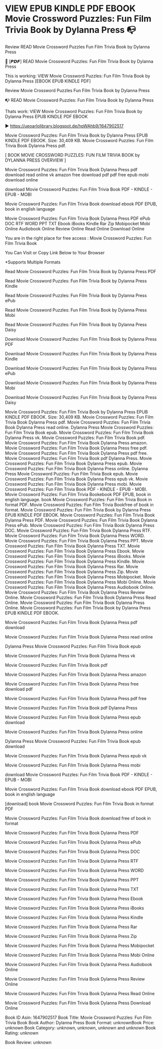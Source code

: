 # VIEW EPUB KINDLE PDF EBOOK Movie Crossword Puzzles: Fun Film Trivia Book by  Dylanna Press 📭
Review READ Movie Crossword Puzzles Fun Film Trivia Book by Dylanna Press

📩 [𝙋𝘿𝙁] READ Movie Crossword Puzzles: Fun Film Trivia Book by Dylanna Press

This is working: VIEW Movie Crossword Puzzles: Fun Film Trivia Book by Dylanna Press [EBOOK EPUB KINDLE PDF]


Review Movie Crossword Puzzles Fun Film Trivia Book by Dylanna Press

📭 READ Movie Crossword Puzzles: Fun Film Trivia Book by Dylanna Press

Thats work: VIEW Movie Crossword Puzzles: Fun Film Trivia Book by Dylanna Press EPUB KINDLE PDF EBOOK



▶ https://ueoarlolibrary.blogspot.de/hpWAhb9/1647902517



Movie Crossword Puzzles: Fun Film Trivia Book by Dylanna Press EPUB KINDLE PDF EBOOK. Size: 30,409 KB. Movie Crossword Puzzles: Fun Film Trivia Book Dylanna Press pdf.

[ BOOK MOVIE CROSSWORD PUZZLES: FUN FILM TRIVIA BOOK by DYLANNA PRESS OVERVIEW ]

Movie Crossword Puzzles: Fun Film Trivia Book Dylanna Press pdf download read online vk amazon free download pdf pdf free epub mobi download online

download Movie Crossword Puzzles: Fun Film Trivia Book PDF - KINDLE - EPUB - MOBI

Movie Crossword Puzzles: Fun Film Trivia Book download ebook PDF EPUB, book in english language

Movie Crossword Puzzles: Fun Film Trivia Book Dylanna Press PDF ePub DOC RTF WORD PPT TXT Ebook iBooks Kindle Rar Zip Mobipocket Mobi Online Audiobook Online Review Online Read Online Download Online

You are in the right place for free access : Movie Crossword Puzzles: Fun Film Trivia Book

You Can Visit or Copy Link Below to Your Browser

*Supports Multiple Formats

Read Movie Crossword Puzzles: Fun Film Trivia Book by Dylanna Press PDF

Read Movie Crossword Puzzles: Fun Film Trivia Book by Dylanna Press Kindle

Read Movie Crossword Puzzles: Fun Film Trivia Book by Dylanna Press ePub

Read Movie Crossword Puzzles: Fun Film Trivia Book by Dylanna Press Mobi

Read Movie Crossword Puzzles: Fun Film Trivia Book by Dylanna Press Daisy

Download Movie Crossword Puzzles: Fun Film Trivia Book by Dylanna Press PDF

Download Movie Crossword Puzzles: Fun Film Trivia Book by Dylanna Press Kindle

Download Movie Crossword Puzzles: Fun Film Trivia Book by Dylanna Press ePub

Download Movie Crossword Puzzles: Fun Film Trivia Book by Dylanna Press Mobi

Download Movie Crossword Puzzles: Fun Film Trivia Book by Dylanna Press Daisy

Movie Crossword Puzzles: Fun Film Trivia Book by Dylanna Press EPUB KINDLE PDF EBOOK. Size: 30,409 KB. Movie Crossword Puzzles: Fun Film Trivia Book Dylanna Press pdf. Movie Crossword Puzzles: Fun Film Trivia Book Dylanna Press read online. Dylanna Press Movie Crossword Puzzles: Fun Film Trivia Book epub. Movie Crossword Puzzles: Fun Film Trivia Book Dylanna Press vk. Movie Crossword Puzzles: Fun Film Trivia Book pdf. Movie Crossword Puzzles: Fun Film Trivia Book Dylanna Press amazon. Movie Crossword Puzzles: Fun Film Trivia Book Dylanna Press free pdf. Movie Crossword Puzzles: Fun Film Trivia Book Dylanna Press pdf free. Movie Crossword Puzzles: Fun Film Trivia Book pdf Dylanna Press. Movie Crossword Puzzles: Fun Film Trivia Book Dylanna Press epub. Movie Crossword Puzzles: Fun Film Trivia Book Dylanna Press online. Dylanna Press Movie Crossword Puzzles: Fun Film Trivia Book epub. Movie Crossword Puzzles: Fun Film Trivia Book Dylanna Press epub vk. Movie Crossword Puzzles: Fun Film Trivia Book Dylanna Press mobi. Movie Crossword Puzzles: Fun Film Trivia Book PDF - KINDLE - EPUB - MOBI. Movie Crossword Puzzles: Fun Film Trivia Bookebook PDF EPUB, book in english language. book Movie Crossword Puzzles: Fun Film Trivia Book in format PDF. Movie Crossword Puzzles: Fun Film Trivia Bookfree of book in format. Movie Crossword Puzzles: Fun Film Trivia Book by Dylanna Press EPUB KINDLE PDF EBOOK. Movie Crossword Puzzles: Fun Film Trivia Book Dylanna Press PDF. Movie Crossword Puzzles: Fun Film Trivia Book Dylanna Press ePub. Movie Crossword Puzzles: Fun Film Trivia Book Dylanna Press DOC. Movie Crossword Puzzles: Fun Film Trivia Book Dylanna Press RTF. Movie Crossword Puzzles: Fun Film Trivia Book Dylanna Press WORD. Movie Crossword Puzzles: Fun Film Trivia Book Dylanna Press PPT. Movie Crossword Puzzles: Fun Film Trivia Book Dylanna Press TXT. Movie Crossword Puzzles: Fun Film Trivia Book Dylanna Press Ebook. Movie Crossword Puzzles: Fun Film Trivia Book Dylanna Press iBooks. Movie Crossword Puzzles: Fun Film Trivia Book Dylanna Press Kindle. Movie Crossword Puzzles: Fun Film Trivia Book Dylanna Press Rar. Movie Crossword Puzzles: Fun Film Trivia Book Dylanna Press Zip. Movie Crossword Puzzles: Fun Film Trivia Book Dylanna Press Mobipocket. Movie Crossword Puzzles: Fun Film Trivia Book Dylanna Press Mobi Online. Movie Crossword Puzzles: Fun Film Trivia Book Dylanna Press Audiobook Online. Movie Crossword Puzzles: Fun Film Trivia Book Dylanna Press Review Online. Movie Crossword Puzzles: Fun Film Trivia Book Dylanna Press Read Online. Movie Crossword Puzzles: Fun Film Trivia Book Dylanna Press Online. Movie Crossword Puzzles: Fun Film Trivia Book by Dylanna Press EPUB KINDLE PDF EBOOK.

Movie Crossword Puzzles: Fun Film Trivia Book Dylanna Press pdf download

Movie Crossword Puzzles: Fun Film Trivia Book Dylanna Press read online

Dylanna Press Movie Crossword Puzzles: Fun Film Trivia Book epub

Movie Crossword Puzzles: Fun Film Trivia Book Dylanna Press vk

Movie Crossword Puzzles: Fun Film Trivia Book pdf

Movie Crossword Puzzles: Fun Film Trivia Book Dylanna Press amazon

Movie Crossword Puzzles: Fun Film Trivia Book Dylanna Press free download pdf

Movie Crossword Puzzles: Fun Film Trivia Book Dylanna Press pdf free

Movie Crossword Puzzles: Fun Film Trivia Book pdf Dylanna Press

Movie Crossword Puzzles: Fun Film Trivia Book Dylanna Press epub download

Movie Crossword Puzzles: Fun Film Trivia Book Dylanna Press online

Dylanna Press Movie Crossword Puzzles: Fun Film Trivia Book epub download

Movie Crossword Puzzles: Fun Film Trivia Book Dylanna Press epub vk

Movie Crossword Puzzles: Fun Film Trivia Book Dylanna Press mobi

download Movie Crossword Puzzles: Fun Film Trivia Book PDF - KINDLE - EPUB - MOBI

Movie Crossword Puzzles: Fun Film Trivia Book download ebook PDF EPUB, book in english language

[download] book Movie Crossword Puzzles: Fun Film Trivia Book in format PDF

Movie Crossword Puzzles: Fun Film Trivia Book download free of book in format

Movie Crossword Puzzles: Fun Film Trivia Book Dylanna Press PDF

Movie Crossword Puzzles: Fun Film Trivia Book Dylanna Press ePub

Movie Crossword Puzzles: Fun Film Trivia Book Dylanna Press DOC

Movie Crossword Puzzles: Fun Film Trivia Book Dylanna Press RTF

Movie Crossword Puzzles: Fun Film Trivia Book Dylanna Press WORD

Movie Crossword Puzzles: Fun Film Trivia Book Dylanna Press PPT

Movie Crossword Puzzles: Fun Film Trivia Book Dylanna Press TXT

Movie Crossword Puzzles: Fun Film Trivia Book Dylanna Press Ebook

Movie Crossword Puzzles: Fun Film Trivia Book Dylanna Press iBooks

Movie Crossword Puzzles: Fun Film Trivia Book Dylanna Press Kindle

Movie Crossword Puzzles: Fun Film Trivia Book Dylanna Press Rar

Movie Crossword Puzzles: Fun Film Trivia Book Dylanna Press Zip

Movie Crossword Puzzles: Fun Film Trivia Book Dylanna Press Mobipocket

Movie Crossword Puzzles: Fun Film Trivia Book Dylanna Press Mobi Online

Movie Crossword Puzzles: Fun Film Trivia Book Dylanna Press Audiobook Online

Movie Crossword Puzzles: Fun Film Trivia Book Dylanna Press Review Online

Movie Crossword Puzzles: Fun Film Trivia Book Dylanna Press Read Online

Movie Crossword Puzzles: Fun Film Trivia Book Dylanna Press Download Online

Book ID Asin: 1647902517
Book Title: Movie Crossword Puzzles: Fun Film Trivia Book
Book Author: Dylanna Press
Book Format: unknownBook Price: unknown
Book Category: unknown, unknown, unknown and unknown
Book Rating: unknown

Book Review: unknown
